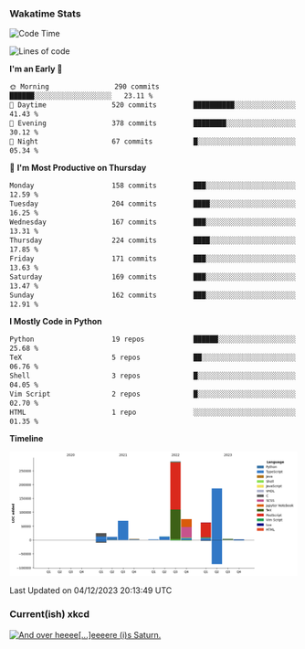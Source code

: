 ### Wakatime Stats
<!--START_SECTION:waka-->
![Code Time](http://img.shields.io/badge/Code%20Time-2%2C179%20hrs%2050%20mins-blue)

![Lines of code](https://img.shields.io/badge/From%20Hello%20World%20I%27ve%20Written-735.8%20thousand%20lines%20of%20code-blue)

**I'm an Early 🐤** 

```text
🌞 Morning                290 commits         ██████░░░░░░░░░░░░░░░░░░░   23.11 % 
🌆 Daytime                520 commits         ██████████░░░░░░░░░░░░░░░   41.43 % 
🌃 Evening                378 commits         ████████░░░░░░░░░░░░░░░░░   30.12 % 
🌙 Night                  67 commits          █░░░░░░░░░░░░░░░░░░░░░░░░   05.34 % 
```
📅 **I'm Most Productive on Thursday** 

```text
Monday                   158 commits         ███░░░░░░░░░░░░░░░░░░░░░░   12.59 % 
Tuesday                  204 commits         ████░░░░░░░░░░░░░░░░░░░░░   16.25 % 
Wednesday                167 commits         ███░░░░░░░░░░░░░░░░░░░░░░   13.31 % 
Thursday                 224 commits         ████░░░░░░░░░░░░░░░░░░░░░   17.85 % 
Friday                   171 commits         ███░░░░░░░░░░░░░░░░░░░░░░   13.63 % 
Saturday                 169 commits         ███░░░░░░░░░░░░░░░░░░░░░░   13.47 % 
Sunday                   162 commits         ███░░░░░░░░░░░░░░░░░░░░░░   12.91 % 
```


**I Mostly Code in Python** 

```text
Python                   19 repos            ██████░░░░░░░░░░░░░░░░░░░   25.68 % 
TeX                      5 repos             ██░░░░░░░░░░░░░░░░░░░░░░░   06.76 % 
Shell                    3 repos             █░░░░░░░░░░░░░░░░░░░░░░░░   04.05 % 
Vim Script               2 repos             █░░░░░░░░░░░░░░░░░░░░░░░░   02.70 % 
HTML                     1 repo              ░░░░░░░░░░░░░░░░░░░░░░░░░   01.35 % 
```



**Timeline**

![Lines of Code chart](https://raw.githubusercontent.com/joshuajeschek/joshuajeschek/main/assets/bar_graph.png)


 Last Updated on 04/12/2023 20:13:49 UTC
<!--END_SECTION:waka-->

### Current(ish) xkcd
<a id="xkcd-a" title="And over heeee[...]eeeere (i)s Saturn." href="https://www.xkcd.com" target="_blank">
        <img align="center" id="xkcd-img" src="https://imgs.xkcd.com/comics/space_typography.png" alt="And over heeee[...]eeeere (i)s Saturn." height=300 />
</a>
